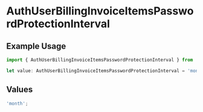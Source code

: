 # AuthUserBillingInvoiceItemsPasswordProtectionInterval

## Example Usage

```typescript
import { AuthUserBillingInvoiceItemsPasswordProtectionInterval } from '@vercel/client/models/components';

let value: AuthUserBillingInvoiceItemsPasswordProtectionInterval = 'month';
```

## Values

```typescript
'month';
```

